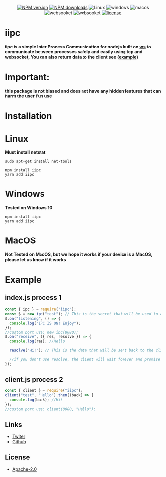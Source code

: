 <div align="center">
  <p>
 <a href="https://www.npmjs.com/package/iipc"><img src="https://img.shields.io/npm/v/iipc.svg?style=for-the-badge" alt="NPM version" /></a>
 <a href="https://www.npmjs.com/package/iipc"><img src="https://img.shields.io/npm/dt/iipc.svg?maxAge=3600&style=for-the-badge" alt="NPM downloads" /></a>
 <img src="https://img.shields.io/badge/Linux-FCC624?style=for-the-badge&logo=linux&logoColor=black" alt="Linux" />
 <img src="https://img.shields.io/badge/Windows-0078D6?style=for-the-badge&logo=windows&logoColor=white" alt="windows" />
 <img src="https://img.shields.io/badge/mac%20os-000000?style=for-the-badge&logo=macos&logoColor=F0F0F0" alt="macos" />
  <img src="https://img.shields.io/badge/WS-black?style=for-the-badge&logo=WebStorm&badgeColor=010101" alt="websooket" />
    <img src="https://img.shields.io/badge/javascript-%23323330.svg?style=for-the-badge&logo=javascript&logoColor=%23F7DF1E" alt="websooket" />
  <a href="https://www.npmjs.com/package/iipc"><img src="https://img.shields.io/npm/l/iipc.svg?maxAge=3600&style=for-the-badge" alt="license" /></a>
  </p>
  
</div>

# **iipc**

**iipc is a simple Inter Process Communication for nodejs built on [ws](https://www.npmjs.com/package/ws) to communicate between processes safely and easily using tcp and websocket, You can also return data to the client see ([example](#example))**

# **Important:**

**this package is not biased and does not have any hidden features that can harm the user Fun use**

# **Installation**

# **Linux**

**Must install netstat**

```sh-session
sudo apt-get install net-tools
```

```sh-session
npm install iipc
yarn add iipc
```

# **Windows**
**Tested on Windows 10**
```sh-session
npm install iipc
yarn add iipc
```

# **MacOS**

**Not Tested on MacOS, but we hope it works if your device is a MacOS, please let us know if it works**

# Example

## index.js process 1

```js
const { ipc } = require("iipc");
const $ = new ipc("test"); // This is the secret that will be used to authenticate the client
$.on("listening", () => {
  console.log("IPC IS ON! Enjoy");
});
//custom port use: new ipc(8080);
$.on("receive", ({ res, resolve }) => {
  console.log(res); //Hello

  resolve("Hi!"); // This is the data that will be sent back to the client

  //if you don't use resolve, the client will wait forever and promise will never resolve
});
```

## client.js process 2

```js
const { client } = require("iipc");
client("test", "Hello").then((back) => {
  console.log(back); //Hi!
});
//custom port use: client(8080, "Hello");
```

## Links

- [Twiter](https://twitter.com/onlyarth)
- [Github](https://github.com/4i8)

## License

- [Apache-2.0](https://www.apache.org/licenses/LICENSE-2.0)
